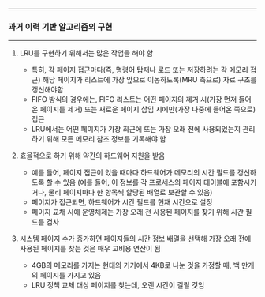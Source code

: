 -----
### 과거 이력 기반 알고리즘의 구현
-----
1. LRU를 구현하기 위해서는 많은 작업을 해야 함
   - 특히, 각 페이지 접근마다(즉, 명령어 탑재나 로드 또는 저장하려는 각 메모리 접근) 해당 페이지가 리스트에 가장 앞으로 이동하도록(MRU 측으로) 자료 구조를 갱신해야함
   - FIFO 방식의 경우에는, FIFO 리스트는 어떤 페이지의 제거 시(가장 먼저 들어온 페이지를 제거) 또는 새로운 페이지 삽입 시에만(가장 나중에 들어온 쪽으로) 접근
   - LRU에서는 어떤 페이지가 가장 최근에 또는 가장 오래 전에 사용되었는지 관리하기 위해 모든 메모리 참조 정보를 기록해야 함

2. 효율적으로 하기 위해 약간의 하드웨어 지원을 받음
   - 예를 들어, 페이지 접근이 있을 때마다 하드웨어가 메모리의 시간 필드를 갱신하도록 할 수 있음 (예를 들어, 이 정보를 각 프로세스의 페이지 테이블에 포함시키거나, 물리 페이지마다 한 항목씩 할당된 배열로 보관할 수 있음)
   - 페이지가 접근되면, 하드웨어가 시간 필드를 현재 시간으로 설정
   - 페이지 교채 시에 운영체제는 가장 오래 전 사용된 페이지를 찾기 위해 시간 필드를 검사

3. 시스템 페이지 수가 증가하면 페이지들의 시간 정보 배열을 선택해 가장 오래 전에 사용된 페이지를 찾는 것은 매우 고비용 연산이 됨
   - 4GB의 메모리를 가지는 현대의 기기에서 4KB로 나눈 것을 가정할 때, 백 만개의 페이지를 가지고 있음
   - LRU 정책 교체 대상 페이지를 찾는데, 오랜 시간이 걸릴 것임
   
